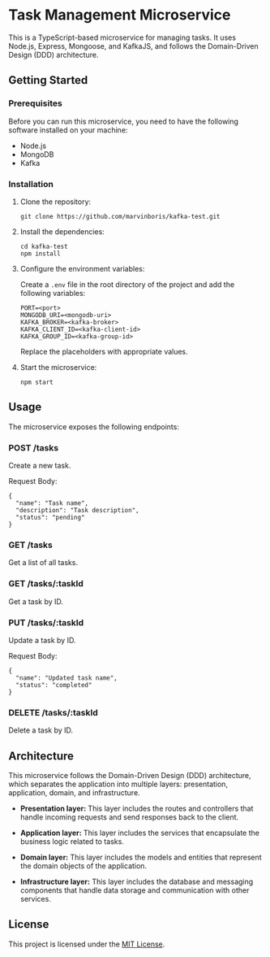 # Task Management Microservice

This is a TypeScript-based microservice for managing tasks. It uses Node.js, Express, Mongoose, and KafkaJS, and follows the Domain-Driven Design (DDD) architecture.

## Getting Started

### Prerequisites

Before you can run this microservice, you need to have the following software installed on your machine:

- Node.js
- MongoDB
- Kafka

### Installation

1. Clone the repository:

   ```
   git clone https://github.com/marvinboris/kafka-test.git
   ```

2. Install the dependencies:

   ```
   cd kafka-test
   npm install
   ```

3. Configure the environment variables:

   Create a `.env` file in the root directory of the project and add the following variables:

   ```
   PORT=<port>
   MONGODB_URI=<mongodb-uri>
   KAFKA_BROKER=<kafka-broker>
   KAFKA_CLIENT_ID=<kafka-client-id>
   KAFKA_GROUP_ID=<kafka-group-id>
   ```

   Replace the placeholders with appropriate values.

4. Start the microservice:

   ```
   npm start
   ```

## Usage

The microservice exposes the following endpoints:

### POST /tasks

Create a new task.

Request Body:

```
{
  "name": "Task name",
  "description": "Task description",
  "status": "pending"
}
```

### GET /tasks

Get a list of all tasks.

### GET /tasks/:taskId

Get a task by ID.

### PUT /tasks/:taskId

Update a task by ID.

Request Body:

```
{
  "name": "Updated task name",
  "status": "completed"
}
```

### DELETE /tasks/:taskId

Delete a task by ID.

## Architecture

This microservice follows the Domain-Driven Design (DDD) architecture, which separates the application into multiple layers: presentation, application, domain, and infrastructure.

- **Presentation layer:** This layer includes the routes and controllers that handle incoming requests and send responses back to the client.

- **Application layer:** This layer includes the services that encapsulate the business logic related to tasks.

- **Domain layer:** This layer includes the models and entities that represent the domain objects of the application.

- **Infrastructure layer:** This layer includes the database and messaging components that handle data storage and communication with other services.

## License

This project is licensed under the [MIT License](LICENSE).
